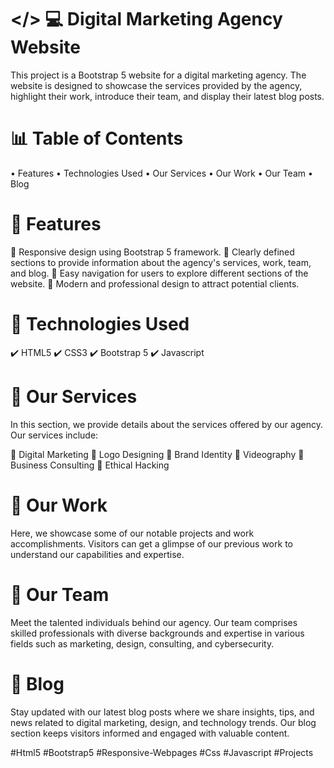 # </> 💻 Digital Marketing Agency Website
This project is a Bootstrap 5 website for a digital marketing agency. The website is designed to showcase the services provided by the agency, highlight their work, introduce their team, and display their latest blog posts.

# 📊 Table of Contents
• Features
• Technologies Used
• Our Services
• Our Work
• Our Team
• Blog

# 🎯 Features
🔹 Responsive design using Bootstrap 5 framework.
🔹 Clearly defined sections to provide information about the agency's services, work, team, and blog.
🔹 Easy navigation for users to explore different sections of the website.
🔹 Modern and professional design to attract potential clients.

# 🚀 Technologies Used
✔️ HTML5
✔️ CSS3
✔️ Bootstrap 5
✔️ Javascript

# 🔁 Our Services
In this section, we provide details about the services offered by our agency. Our services include:

📌 Digital Marketing
📌 Logo Designing
📌 Brand Identity
📌 Videography
📌 Business Consulting
📌 Ethical Hacking

# 📝 Our Work
Here, we showcase some of our notable projects and work accomplishments. Visitors can get a glimpse of our previous work to understand our capabilities and expertise.

# 👥 Our Team
Meet the talented individuals behind our agency. Our team comprises skilled professionals with diverse backgrounds and expertise in various fields such as marketing, design, consulting, and cybersecurity.

# 📰 Blog
Stay updated with our latest blog posts where we share insights, tips, and news related to digital marketing, design, and technology trends. Our blog section keeps visitors informed and engaged with valuable content.

#Html5 #Bootstrap5 #Responsive-Webpages #Css #Javascript #Projects
